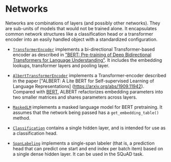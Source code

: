 # Networks

Networks are combinations of layers (and possibly other networks). They are sub-units of models that would not be trained alone. It
encapsulates common network structures like a classification head
or a transformer encoder into an easily handled object with a
standardized configuration.

* [`TransformerEncoder`](transformer_encoder.py) implements a bi-directional
Transformer-based encoder as described in ["BERT: Pre-training of Deep
Bidirectional Transformers for Language Understanding"](https://arxiv.org/abs/1810.04805). It includes the embedding lookups,
transformer layers and pooling layer.

* [`AlbertTransformerEncoder`](albert_transformer_encoder.py) implements a
Transformer-encoder described in the paper ["ALBERT: A Lite BERT for
Self-supervised Learning of Language Representations]
(https://arxiv.org/abs/1909.11942). Compared with [BERT](https://arxiv.org/abs/1810.04805), ALBERT refactorizes embedding parameters
into two smaller matrices and shares parameters across layers.

* [`MaskedLM`](masked_lm.py) implements a masked language model for BERT pretraining. It assumes that the network being passed has a `get_embedding_table()` method.

* [`Classification`](classification.py) contains a single hidden layer, and is intended for use as a classification head.

* [`SpanLabeling`](span_labeling.py) implements a single-span labeler (that is, a prediction head that can predict one start and end index per batch item) based on a single dense hidden layer. It can be used in the SQuAD task.


